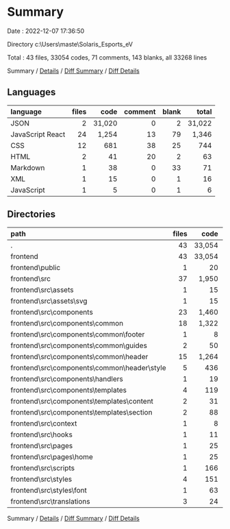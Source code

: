 # Summary

Date : 2022-12-07 17:36:50

Directory c:\\Users\\maste\\Solaris_Esports_eV

Total : 43 files,  33054 codes, 71 comments, 143 blanks, all 33268 lines

Summary / [Details](details.md) / [Diff Summary](diff.md) / [Diff Details](diff-details.md)

## Languages
| language | files | code | comment | blank | total |
| :--- | ---: | ---: | ---: | ---: | ---: |
| JSON | 2 | 31,020 | 0 | 2 | 31,022 |
| JavaScript React | 24 | 1,254 | 13 | 79 | 1,346 |
| CSS | 12 | 681 | 38 | 25 | 744 |
| HTML | 2 | 41 | 20 | 2 | 63 |
| Markdown | 1 | 38 | 0 | 33 | 71 |
| XML | 1 | 15 | 0 | 1 | 16 |
| JavaScript | 1 | 5 | 0 | 1 | 6 |

## Directories
| path | files | code | comment | blank | total |
| :--- | ---: | ---: | ---: | ---: | ---: |
| . | 43 | 33,054 | 71 | 143 | 33,268 |
| frontend | 43 | 33,054 | 71 | 143 | 33,268 |
| frontend\\public | 1 | 20 | 10 | 1 | 31 |
| frontend\\src | 37 | 1,950 | 51 | 105 | 2,106 |
| frontend\\src\\assets | 1 | 15 | 0 | 1 | 16 |
| frontend\\src\\assets\\svg | 1 | 15 | 0 | 1 | 16 |
| frontend\\src\\components | 23 | 1,460 | 16 | 37 | 1,513 |
| frontend\\src\\components\\common | 18 | 1,322 | 15 | 26 | 1,363 |
| frontend\\src\\components\\common\\footer | 1 | 8 | 0 | 2 | 10 |
| frontend\\src\\components\\common\\guides | 2 | 50 | 0 | 3 | 53 |
| frontend\\src\\components\\common\\header | 15 | 1,264 | 15 | 21 | 1,300 |
| frontend\\src\\components\\common\\header\\style | 5 | 436 | 2 | 0 | 438 |
| frontend\\src\\components\\handlers | 1 | 19 | 0 | 4 | 23 |
| frontend\\src\\components\\templates | 4 | 119 | 1 | 7 | 127 |
| frontend\\src\\components\\templates\\content | 2 | 31 | 0 | 2 | 33 |
| frontend\\src\\components\\templates\\section | 2 | 88 | 1 | 5 | 94 |
| frontend\\src\\context | 1 | 8 | 0 | 2 | 10 |
| frontend\\src\\hooks | 1 | 11 | 0 | 5 | 16 |
| frontend\\src\\pages | 1 | 25 | 0 | 2 | 27 |
| frontend\\src\\pages\\home | 1 | 25 | 0 | 2 | 27 |
| frontend\\src\\scripts | 1 | 166 | 0 | 18 | 184 |
| frontend\\src\\styles | 4 | 151 | 35 | 23 | 209 |
| frontend\\src\\styles\\font | 1 | 63 | 28 | 17 | 108 |
| frontend\\src\\translations | 3 | 24 | 0 | 3 | 27 |

Summary / [Details](details.md) / [Diff Summary](diff.md) / [Diff Details](diff-details.md)